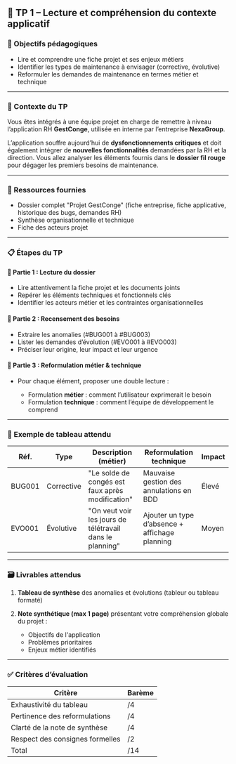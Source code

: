 ## 🧪 TP 1 – Lecture et compréhension du contexte applicatif

### 🎯 Objectifs pédagogiques

- Lire et comprendre une fiche projet et ses enjeux métiers
- Identifier les types de maintenance à envisager (corrective, évolutive)
- Reformuler les demandes de maintenance en termes métier et technique

---

### 📘 Contexte du TP

Vous êtes intégrés à une équipe projet en charge de remettre à niveau l’application RH **GestConge**, utilisée en interne par l’entreprise **NexaGroup**.

L’application souffre aujourd’hui de **dysfonctionnements critiques** et doit également intégrer de **nouvelles fonctionnalités** demandées par la RH et la direction.
Vous allez analyser les éléments fournis dans le **dossier fil rouge** pour dégager les premiers besoins de maintenance.

---

### 📂 Ressources fournies

- Dossier complet "Projet GestConge" (fiche entreprise, fiche applicative, historique des bugs, demandes RH)
- Synthèse organisationnelle et technique
- Fiche des acteurs projet

---

### 📋 Étapes du TP

#### 👀 Partie 1 : Lecture du dossier

- Lire attentivement la fiche projet et les documents joints
- Repérer les éléments techniques et fonctionnels clés
- Identifier les acteurs métier et les contraintes organisationnelles

#### 🐞 Partie 2 : Recensement des besoins

- Extraire les anomalies (#BUG001 à #BUG003)
- Lister les demandes d’évolution (#EVO001 à #EVO003)
- Préciser leur origine, leur impact et leur urgence

#### 🧠 Partie 3 : Reformulation métier & technique

- Pour chaque élément, proposer une double lecture :

  - Formulation **métier** : comment l’utilisateur exprimerait le besoin
  - Formulation **technique** : comment l’équipe de développement le comprend

---

### 📌 Exemple de tableau attendu

| Réf.   | Type       | Description (métier)                                     | Reformulation technique                        | Impact |
| ------ | ---------- | -------------------------------------------------------- | ---------------------------------------------- | ------ |
| BUG001 | Corrective | "Le solde de congés est faux après modification"         | Mauvaise gestion des annulations en BDD        | Élevé  |
| EVO001 | Évolutive  | "On veut voir les jours de télétravail dans le planning" | Ajouter un type d’absence + affichage planning | Moyen  |

---

### 🗃️ Livrables attendus

1. **Tableau de synthèse** des anomalies et évolutions (tableur ou tableau formaté)
2. **Note synthétique (max 1 page)** présentant votre compréhension globale du projet :

   - Objectifs de l'application
   - Problèmes prioritaires
   - Enjeux métier identifiés

---

### ✅ Critères d’évaluation

| Critère                         | Barème |
| ------------------------------- | ------ |
| Exhaustivité du tableau         | /4     |
| Pertinence des reformulations   | /4     |
| Clarté de la note de synthèse   | /4     |
| Respect des consignes formelles | /2     |
| Total                           | /14    |
